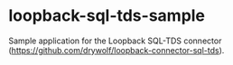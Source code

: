 # loopback-sql-tds-sample
Sample application for the Loopback SQL-TDS connector (https://github.com/drywolf/loopback-connector-sql-tds).
